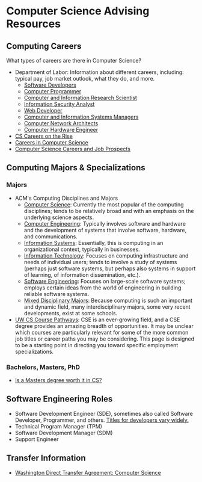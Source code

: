 <!-- Eventually I'd like to break this up into more of a guidebook situation, but for now, I'm just dumping a bunch of information or starters here so that I can later come back and clean up. Gotta pick me battles and use of time ;) -->

# Computer Science Advising Resources

## Computing Careers
What types of careers are there in Computer Science?

* Department of Labor: Information about different careers, including: typical pay, job market outlook, what they do, and more.
  - [Software Developers](https://www.bls.gov/ooh/computer-and-information-technology/software-developers.htm)
  - [Computer Programmer](https://www.bls.gov/ooh/computer-and-information-technology/computer-programmers.htm)
  - [Computer and Information Research Scientist](https://www.bls.gov/ooh/computer-and-information-technology/computer-and-information-research-scientists.htm)
  - [Information Security Analyst](https://www.bls.gov/ooh/computer-and-information-technology/information-security-analysts.htm)
  - [Web Developer](https://www.bls.gov/ooh/computer-and-information-technology/web-developers.htm)
  - [Computer and Information Systems Managers](https://www.bls.gov/ooh/management/computer-and-information-systems-managers.htm)
  - [Computer Network Architects](https://www.bls.gov/ooh/computer-and-information-technology/computer-network-architects.htm)
  - [Computer Hardware Engineer](https://www.bls.gov/ooh/architecture-and-engineering/computer-hardware-engineers.htm)
* [CS Careers on the Rise](https://www.computerscienceonline.org/careers/)
* [Careers in Computer Science](http://www.computerscience.org/careers/)
* [Computer Science Careers and Job Prospects](https://www.thebalance.com/computer-science-careers-525880)

## Computing Majors & Specializations

### Majors

* ACM's Computing Disciplines and Majors
  - [Computer Science](http://computingcareers.acm.org/?page_id=8): Currently the most popular of the computing disciplines; tends to be relatively broad and with an emphasis on the underlying science aspects.
  - [Computer Engineering](http://computingcareers.acm.org/?page_id=11): Typically involves software and hardware and the development of systems that involve software, hardware, and communications.
  - [Information Systems](http://computingcareers.acm.org/?page_id=9): Essentially, this is computing in an organizational context, typically in businesses.
  - [Information Technology](http://computingcareers.acm.org/?page_id=7): Focuses on computing infrastructure and needs of individual users; tends to involve a study of systems (perhaps just software systems, but perhaps also systems in support of learning, of information dissemination, etc.).
  - [Software Engineering](http://computingcareers.acm.org/?page_id=12): Focuses on large-scale software systems; employs certain ideas from the world of engineering in building reliable software systems.
  - [Mixed Disciplinary Majors](http://computingcareers.acm.org/?page_id=10): Because computing is such an important and dynamic field, many interdisciplinary majors, some very recent developments, exist at some schools.
* [UW CS Course Pathways](https://www.cs.washington.edu/academics/ugrad/courses/course-pathways): CSE is an ever-growing field, and a CSE degree provides an amazing breadth of opportunities. It may be unclear which courses are particularly relevant for some of the more common job titles or career paths you may be considering. This page is designed to be a starting point in directing you toward specific employment specializations.

### Bachelors, Masters, PhD

* [Is a Masters degree worth it in CS?](https://www.reddit.com/r/cscareerquestions/comments/695z7i/what_makes_a_masters_in_computer_science_ms_cs/)

## Software Engineering Roles

* Software Development Engineer (SDE), sometimes also called Software Developer, Programmer, and others. [Titles for developers vary widely.](https://simpleprogrammer.com/2013/05/26/job-titles/)
* Technical Program Manager (TPM)
* Software Development Manager (SDM)
* Support Engineer

## Transfer Information

* [Washington Direct Transfer Agreement: Computer Science](http://www.wsac.wa.gov/sites/default/files/CS.DTA.pdf)

